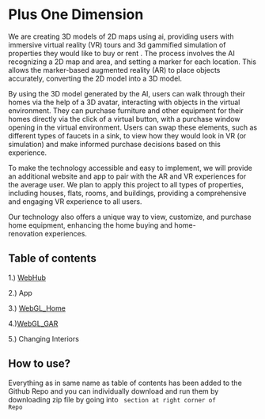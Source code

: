
# Plus One Dimension

We are creating 3D models of 2D maps using ai,  providing users with immersive virtual reality (VR) tours and 3d gammified simulation of properties they would like to buy or rent . The process involves the AI recognizing a 2D map and area, and setting a marker for each location. This allows the marker-based augmented reality (AR) to place objects accurately, converting the 2D model into a 3D model.

By using the 3D model generated by the AI, users can walk through their homes via the help of a 3D avatar, interacting with objects in the virtual environment. They can purchase furniture and other equipment for their homes directly via the click of a virtual button, with a purchase window opening in the virtual environment. Users can swap these elements, such as different types of faucets in a sink, to view how they would look in VR (or simulation) and make informed purchase decisions based on this experience. 

To make the technology accessible and easy to implement, we will provide an additional website and app to pair with the AR and VR experiences for the average user. We plan to apply this project to all types of properties, including houses, flats, rooms, and buildings, providing a comprehensive and engaging VR experience to all users.

Our technology also offers a unique way to view, customize, and purchase home equipment, enhancing the home buying and home-renovation experiences.


## Table of contents

1.) [WebHub](https://plus-one-dimension.web.app/)

2.) App

3.) [WebGL_Home](https://6431f6edd30591158e60813d--aquamarine-profiterole-f20a79.netlify.app/)

4.)[WebGL_GAR](https://cyberdube.github.io/Devfolio/)

5.) Changing Interiors

## How to use?

Everything as in same name as table of contents has been added to the Github Repo and you can individually download and run them by downloading zip file by going into <code> section at right corner of Repo
